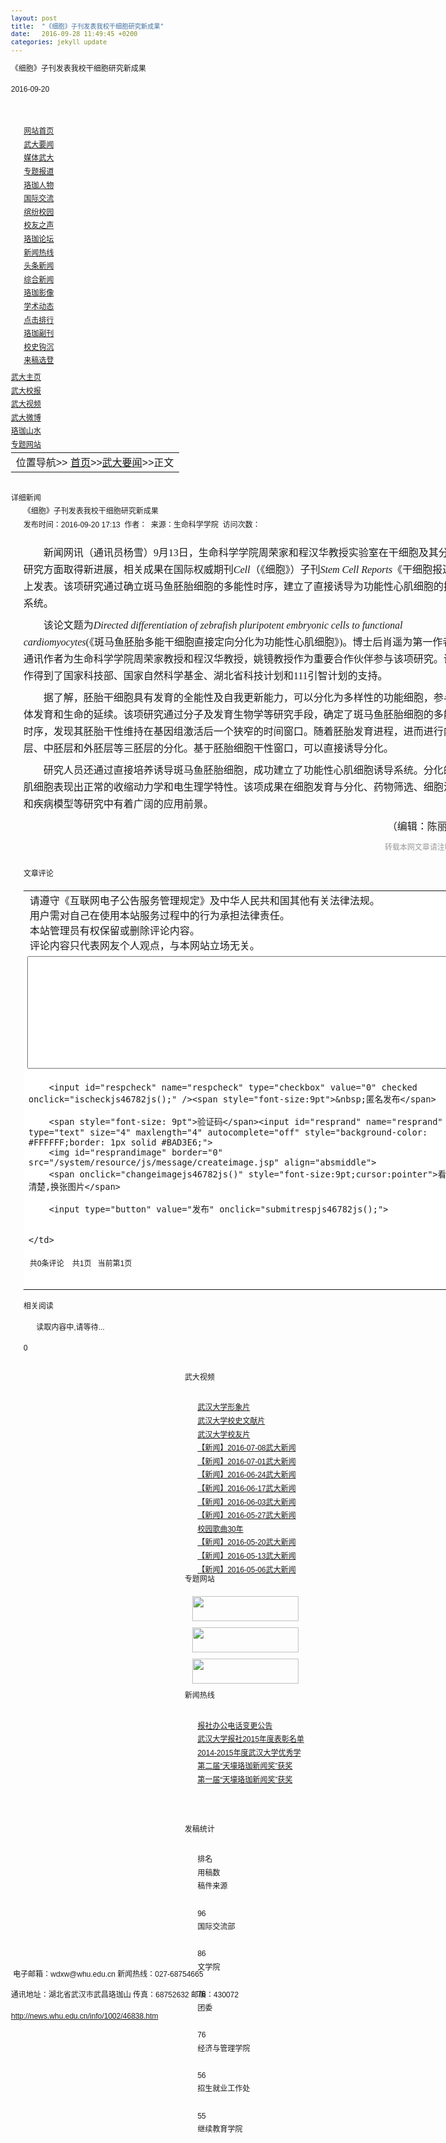 ```yaml
---
layout: post
title:  "《细胞》子刊发表我校干细胞研究新成果"
date:   2016-09-28 11:49:45 +0200
categories: jekyll update
---
```

《细胞》子刊发表我校干细胞研究新成果

2016-09-20

﻿<!DOCTYPE html PUBLIC "-//W3C//DTD XHTML 1.0 Transitional//EN" "http://www.w3.org/TR/xhtml1/DTD/xhtml1-transitional.dtd"><HTML><HEAD>

<script id="allmobilize" charset="utf-8" src="http://a.yunshipei.com/8bcb8671a246572df27554bb903ce542/allmobilize.min.js"></script>
<meta http-equiv="Cache-Control" content="no-siteapp" />
<link href="#" rel="alternate" media="handheld" />

<TITLE>《细胞》子刊发表我校干细胞研究新成果-武大新闻网</TITLE>




<META content="IE=edge,chrome=1" http-equiv="X-UA-Compatible">
<META content="text/html; charset=UTF-8" http-equiv="Content-Type">
<META name="keyword" content="">
<META name="description" content=""><LINK rel="stylesheet" type="text/css" href="../../dfiles/11299/skin/news/css/main.css"><script type="text/javascript" src="../../dfiles/11299/skin/news/js/jquery.js"></script><script type="text/javascript" src="../../dfiles/11299/skin/news/js/myjs.js"></script></LINK>

</LINK><!--Announced by Visual SiteBuilder 9-->
<link rel="stylesheet" type="text/css" href="../../_sitegray/_sitegray_d.css" />
<script language="javascript" src="../../_sitegray/_sitegray.js"></script>
<!-- CustomerNO:7765626265723230747f47565255544203030006 -->
<link rel="stylesheet" type="text/css" href="../../content.vsb.css" />
<META Name="keywords" Content="武大新闻网" />
<script type="text/javascript" src="/system/resource/js/counter.js"></script>
<script type="text/javascript">_jsq_(1002,'/content.jsp',46838,1245613553)</script>
</HEAD>
<BODY style="zoom: 1"><!-- 页头 -->
<DIV id="page_top" class="maxwidth">
<DIV class="logo"></DIV>
<DIV class="clear"></DIV>
<DIV class="daohang kuang1 l">
<DIV class="left"></DIV>
<DIV class="body" style="width: 838px">
<DIV class="daohanglist">
<UL><!--#begineditable clone="0" namechanged="0" order="0" ispublic="0" tagname="网站导航" viewid="6586" contentviewid="" contype="" stylesysid="" layout="" action="" name="网站导航"--><LI><A href="../../index.htm">网站首页</A></LI><li><a href="../../wdyw.htm" title="武大要闻">武大要闻</a></li><li><a href="../../mtwd.htm" title="媒体武大">媒体武大</a></li><li><a href="../../ztbd.htm" title="专题报道">专题报道</a></li><li><a href="../../ljrw.htm" title="珞珈人物">珞珈人物</a></li><li><a href="../../gjjl.htm" title="国际交流">国际交流</a></li><li><a href="../../bfxy.htm" title="缤纷校园">缤纷校园</a></li><li><a href="../../xyzs.htm" title="校友之声">校友之声</a></li><li><a href="../../ljlt.htm" title="珞珈论坛">珞珈论坛</a></li><li><a href="../../xwrx.htm" title="新闻热线">新闻热线</a></li><li><a href="../../ttxw.htm" title="头条新闻">头条新闻</a></li><li><a href="../../zhxw.htm" title="综合新闻">综合新闻</a></li><li><a href="../../ljyx.htm" title="珞珈影像">珞珈影像</a></li><li><a href="../../kydt.htm" title="学术动态">学术动态</a></li><li><a href="../../djpx.htm" title="点击排行">点击排行</a></li><li><a href="../../ljfk.htm" title="珞珈副刊">珞珈副刊</a></li><li><a href="../../xsgc.htm" title="校史钩沉">校史钩沉</a></li><li><a href="../../lgxd.htm" title="来稿选登">来稿选登</a></li><div class="clear"></div><!--#endeditable--></UL></DIV></DIV>
<DIV class="right"></DIV></DIV>
<DIV class="sj kuang1 r">
<DIV class="left"></DIV>
<DIV id="calander" class="body" style="width: 116px"><!--#begineditable clone="0" namechanged="0" order="0" ispublic="0" tagname="文本日历" viewid="46795" contentviewid="" contype="" stylesysid="" layout="" action="" name="文本日历"--><script language="javascript" src="/system/resource/js/calendar/simple.js"></script>               
<script language="JavaScript">
//阳历
var c_Calendar46795EnDateString;

var c_Calendar46795WeekDayString;

//阴历
var c_Calendar46795CnDateString;
//节气
var c_Calendar46795JQString;
//年
var c_Calendar46795YearString;
//月
var c_Calendar46795MonthString;
//日
var c_Calendar46795DayString;
//周
var c_Calendar46795WeekString;
function RunGLNL46795()
{          
    var  sc =new Simple_Calendar ();
    sc.init();
    c_Calendar46795CnDateString=sc.getCnDateString();
    c_Calendar46795WeekDayString=sc.getCalendarWeekString();
    c_Calendar46795JQString=sc.getJQString();
    c_Calendar46795EnDateString=sc.getEnDateString();
    c_Calendar46795YearString=sc.getYearString();
    c_Calendar46795MonthString=sc.getMonthString();
    c_Calendar46795DayString=sc.getDayString();
    c_Calendar46795WeekString=sc.getWeekString();
}
RunGLNL46795();
document.write('<div id="c_lunar46795"   class="fontstyle46795"  >');       
document.write(c_Calendar46795EnDateString);
document.write("<br>"+c_Calendar46795WeekDayString);
document.write("<br>"+c_Calendar46795CnDateString);


document.write("</div>");

</script>
<!--#endeditable--></DIV>
<DIV class="right"></DIV></DIV>
<DIV class="clear" style="overflow: hidden; height: 5px"></DIV>
<DIV class="links">
<DIV class="quicklink" style="float: left"><!--#begineditable clone="0" namechanged="0" order="1" ispublic="0" tagname="网站链接" viewid="6588" contentviewid="" contype="" stylesysid="" layout="" action="" name="网站链接"--><a href="http://www.whu.edu.cn/" target="_blank" style="padding-right: 12px; background: url(/skin/news/images/biao.gif) no-repeat right 50%">
                    武大主页</a>
                <div class="line l">
                </div>
                <a href="http://newspaper.whu.edu.cn/paper">武大校报</a>
                <div class="line l">
                </div>
                <a href="../../wdsp.htm">武大视频</a>
                <div class="line l">
                </div>
                <a href="http://t.sina.com.cn/wuhandaxue" target="_blank">武大微博</a>
                <div class="line l">
                </div>
                <a href="http://bbs.whu.edu.cn/" target="_blank">珞珈山水</a>
                <div class="line l">
                </div>
                <a href="../../ztwz.htm" target="_blank">专题网站</a><!--#endeditable--></DIV>
<DIV style="float: right; margin-right: 10px"></DIV></DIV></DIV>
<DIV class="clear" style="overflow: hidden; height: 5px"></DIV>
<DIV class="maxwidth" style="margin: 0px auto">
<DIV class="locals kuang2">
<DIV class="left"></DIV>
<DIV class="body">
<DIV class="text"><!--#begineditable clone="0" namechanged="0" order="2" ispublic="0" tagname="位置导航" viewid="6589" contentviewid="" contype="" stylesysid="" layout="" action="" name="位置导航"-->  
<table cellspacing="0" cellpadding="0"><tr><td nowrap>位置导航>>   
<a href="../../index.htm"><span>首页</span></a><span>>></span><a href="../../wdyw.htm"><span>武大要闻</span></a><span>>></span><span>正文</span></td></tr></table><!--#endeditable--></DIV></DIV>
<DIV class="right"></DIV></DIV></DIV>
<DIV class="clear" style="overflow: hidden; height: 5px"></DIV>
<DIV id="page_main" class="maxwidth"><!--这里是广告1-->
<DIV style="height: 70px; width: 970px; display: none"></DIV>
<DIV class="clear" style="overflow: hidden; height: 10px"></DIV>
<DIV class="page_index_left">
<DIV class="kuang7 l" style="width: 750px">
<DIV class="title">
<DIV class="left"></DIV>
<DIV class="right"></DIV>
<DIV class="text">详细新闻 </DIV></DIV>
<DIV class="list" style="padding-bottom: 0px; padding-top: 0px; padding-left: 20px; min-height: 1080px; padding-right: 20px">
<DIV class="news_content"><!--#begineditable clone="0" namechanged="0" order="3" ispublic="0" tagname="文章内容" viewid="6629" contentviewid="" contype="" stylesysid="" layout="" action="" name="文章内容"--><script language="javascript" src="/system/resource/js/dynclicks.js"></script><script language="javascript" src="../../_dwr/interface/NewsvoteDWR.js"></script><script language="javascript" src="../../_dwr/engine.js"></script><script language="javascript" src="/system/resource/js/news/newscontent.js"></script><script type="text/javascript">NewsvoteDWR.getNewsLinkUrl(46838,'1245613553','vsb',newsSkip);function newsSkip(data){if(data != ""){window.location.href = data;}}</script><script language="javascript" src="/system/resource/js/ajax.js"></script>  <form name="_newscontent_fromname">
   <script language="javascript" src="/system/resource/js/jquery/jquery-latest.min.js"></script> 
   <div class="news_ytitle">
    
   </div> 
   <div class="news_title">
    《细胞》子刊发表我校干细胞研究新成果
   </div> 
   <div class="news_ftitle">
    
   </div> 
   <div class="news_attrib">
    发布时间：2016-09-20 17:13&nbsp;&nbsp;作者：&nbsp;&nbsp;来源：生命科学学院&nbsp;&nbsp;访问次数：<script>_showDynClicks("wbnews", 1245613553, 46838)</script>
   </div> 
   <div class="clear" style="height: 20px;"></div> 
   <div class="news_content">
    <p style="margin: 0px 0px 8px; line-height: 27px; text-indent: 32px;"><span style="font-size: 16px;"><span style="font-family: 宋体;">新闻网讯（</span><span style="font-family: 楷体_GB2312;">通讯员杨雪</span><span style="font-family: 宋体;">）9月13日，生命科学学院周荣家和程汉华教授实验室在干细胞及其分化研究方面取得新进展，相关成果在国际权威期刊<em>Cell</em>（《细胞》）子刊<em>Stem Cell Reports</em>《干细胞报道》上发表。该项研究通过确立斑马鱼胚胎细胞的多能性时序，建立了直接诱导为功能性心肌细胞的技术系统。</span></span></p>
<p style="margin: 0px 0px 8px; line-height: 27px; text-indent: 32px;"><span style="font-family: 宋体;"><span style="font-size: 16px;">该论文题为<em>Directed differentiation of zebrafish pluripotent embryonic cells to functional cardiomyocytes</em>(《斑马鱼胚胎多能干细胞直接定向分化为功能性心肌细胞》)。博士后肖遥为第一作者，通讯作者为生命科学学院周荣家教授和程汉华教授，姚镜教授作为重要合作伙伴参与该项研究。该工作得到了国家科技部、国家自然科学基金、湖北省科技计划和111引智计划的支持。</span></span></p>
<p style="margin: 0px 0px 8px; line-height: 27px; text-indent: 32px;"><span style="font-family: 宋体;"><span style="font-size: 16px;">据了解，胚胎干细胞具有发育的全能性及自我更新能力，可以分化为多样性的功能细胞，参与个体发育和生命的延续。该项研究通过分子及发育生物学等研究手段，确定了斑马鱼胚胎细胞的多能性时序，发现其胚胎干性维持在基因组激活后一个狭窄的时间窗口。随着胚胎发育进程，进而进行内胚层、中胚层和外胚层等三胚层的分化。基于胚胎细胞干性窗口，可以直接诱导分化。</span></span></p>
<p style="margin: 0px 0px 8px; line-height: 27px; text-indent: 32px;"><span style="font-family: 宋体;"><span style="font-size: 16px;">研究人员还通过直接培养诱导斑马鱼胚胎细胞，成功建立了功能性心肌细胞诱导系统。分化的心肌细胞表现出正常的收缩动力学和电生理学特性。该项成果在细胞发育与分化、药物筛选、细胞治疗和疾病模型等研究中有着广阔的应用前景。</span></span></p>
<p style="text-align: right;"><span style="font-family: 楷体_GB2312; font-size: 16px;">（编辑：陈丽霞）</span></p>
<p></p>
   </div> 
   <div style="text-align:right;color:#999999;">
        转载本网文章请注明出处 
   </div>
   <div class="clear" style="height: 20px;"></div>
  </form>
  <a class="currurl" title="信息" href="http://news.whu.edu.cn/info/1002/46838.htm"></a>
<!--#endeditable-->
<DIV class="clear10"></DIV>
<DIV class="title xg_title">
<DIV class="st">文章评论</DIV>
</DIV>
<div class="newscomment">
<!--#begineditable clone="0" namechanged="0" order="4" ispublic="0" tagname="整合式评论" viewid="46782" contentviewid="" contype="" stylesysid="" layout="" action="" name="整合式评论"-->
<table cellpadding="2" cellspacing="1" bgcolor="#CCCCCC">


<tr>
    <td bgcolor="#ffffff" class="messagestyle46782" style="padding-left:10px;word-break:break-all;">
        请遵守《互联网电子公告服务管理规定》及中华人民共和国其他有关法律法规。<br>用户需对自己在使用本站服务过程中的行为承担法律责任。<br>本站管理员有权保留或删除评论内容。<br>评论内容只代表网友个人观点，与本网站立场无关。
    </td>
</tr>

<tr>
    <td style="background-color:#ffffff;font-size: 9pt">
        <div class="input3style46782">
            <textarea onpropertychange="calculatesize();" oninput="calculatesize();" id="respwbrespcontent" name="respwbrespcontent" style="width:680px;height:180px"></textarea>
        </div>
    </td>
</tr>
<tr>
    <td style="background-color:#ffffff;font-size: 9pt">
        <div id="respmessage"></div>
    </td>
</tr>
<tr>
    <td align="left" bgcolor="#ffffff">
        <span id="contentsize" style="display:none">0/1000</span>
        <input id="respsoru" name="respsoru" type="hidden" value="0" />
        <input id="respid" name="respid" type="hidden" />
        <span id="respaccorpass" style="display:none;font-size:9pt">
            用户名&nbsp;<input type="text" size="8" maxlength="20" id="respwbaccount" name="respwbaccount" style="background-color: #FFFFFF;border: 1px solid #BAD3E6;" />
            密码&nbsp;<input type="password" size="8" maxlength="20" id="respwbpassword" name="respwbpassword" style="background-color: #FFFFFF;border: 1px solid #BAD3E6;" />
        </span>
        
        <input id="respcheck" name="respcheck" type="checkbox" value="0" checked onclick="ischeckjs46782js();" /><span style="font-size:9pt">&nbsp;匿名发布</span>
        
        <span style="font-size: 9pt">验证码</span><input id="resprand" name="resprand" type="text" size="4" maxlength="4" autocomplete="off" style="background-color: #FFFFFF;border: 1px solid #BAD3E6;">
        <img id="resprandimage" border="0" src="/system/resource/js/message/createimage.jsp" align="absmiddle">
        <span onclick="changeimagejs46782js()" style="font-size:9pt;cursor:pointer">看不清楚,换张图片</span>

        <input type="button" value="发布" onclick="submitrespjs46782js();">

                
    </td>
</tr>
<tr>
    <td height="25" style="background-color:#ffffff;font-size: 9pt;padding-left:10px">
        共<span id="resptotid">0</span>条评论&nbsp;&nbsp;&nbsp; 共<span id="resptotpage">1</span>页&nbsp;&nbsp;&nbsp;当前第<span id="slidercontent">1</span>页
    </td>
</tr>
<tr>
    <td style="background-color:#ffffff;font-size:9pt;">
        <div id="respslider" style="height:20px;">
    </td>
</tr>
<tr>
    <td colspan="2" style="background-color:#ffffff;font-size: 9pt">
        <div id="respcontent"></div>
    </td>
</tr>
</table>
<style>
.respimageSliderjs46782js { margin:0;padding:0; height:20px; width:706px; background-image:url("/system/resource/js/slider/scrollbg.gif");}
.respimageBarjs46782js    { margin:0;padding:0; height:17px; width:10px; background-image:url("/system/resource/js/slider/scrfloat.gif");}   
</style>

<script language="javascript" src="/system/resource/js/slider/slider_extras.js"></script>

<script language="javascript" src="../../_dwr/util.js"></script>
<script language="javascript" src="../../_dwr/interface/NewsRespUtil.js"></script>
<script language="javascript" src="/system/resource/js/base64.js"></script>
<script language="javascript" src="/system/resource/js/md5.js"></script>
<script>
var isduplicatejs46782js=false;
var pagesizejs46782js = 10;//每页多少条
var totalsizejs46782js = 0;//共多少条  
var totalpagejs46782js = 0;//共多少页
var startpagejs46782js = 0;//当前页
var pagejs46782js = startpagejs46782js+1; //显示的页数
function initsizejs46782js(data)
{
     if(data)
     {
        totalsizejs46782js=data;
        totalpagejs46782js = parseInt(totalsizejs46782js%pagesizejs46782js==0?totalsizejs46782js/pagesizejs46782js:(totalsizejs46782js/pagesizejs46782js+1));
        $("#resptotid").empty();
        $("#respmessage").empty();
        $("#resptotid").append(data);
        $("#resptotpage").append(totalpagejs46782js);
        showpagejs46782js(startpagejs46782js); //初始化新闻评论
     }
}
function inittotalsizejs46782js()
{
     NewsRespUtil.getTotalpage("1245613553","46838","wbnews",initsizejs46782js);  
}
//显示评论列表主方法
function showpagejs46782js(start)
{
    if(startpagejs46782js>=0)
    {        
        pagejs46782js = parseInt(start/pagesizejs46782js)+1;
    }
    NewsRespUtil.getResp("1245613553","46838",start,pagesizejs46782js,"wbnews",buildresultjs46782js);       
}
//取消回复
function cancelrespjs46782js()
{
   $("#respmessage").empty();
   $("#respsoru").val("0");
   $("#respid").val(""); 
}
//回复
function repjs46782js(id,top)
{
    $("#respmessage").empty();
    $("#respmessage").append("<span style='color:#ff8000;font-size:10pt;height:30px;padding-top:expression(15);padding-bottom:expression(15);'>回复["+top+"]楼的评论&nbsp;&nbsp;&nbsp;&nbsp;<a href='javascript:' onclick='cancelrespjs46782js()'>取消</a></span>");
    $("#respsoru").val("1");
    $("#respid").val(id);
    $("#respwbrespcontent").focus();   
}
//回复的处理结果
function represultjs46782js(data)
{
    if(data=="0"  || data=="-12")
    {
        $("#respwbaccount").val("");
        $("#respwbpassword").val("");
        $("#respwbrespcontent").val("");
        $("#resprand").val("");
        $("#contentsize").text("0/1000");
        $("#resprandimage").attr("src","/system/resource/js/message/createimage.jsp?randnum="+Math.random());
        //$("respmessage").innerHTML="<span style='font-size:9pt;color:#ff8000;height:30px;padding-top:expression(15);padding-bottom:expression(15);'>回复评论成功</span>"; 
        var isflag = "0";
        if(data=="-12")
        {
            alert("回复评论成功,您的內容中含有敏感字,请等待后台审核");
        }else
        {
            if(isflag=="1")
            {
                alert("回复评论成功");
            }else
            {
                alert("回复评论成功,请等待后台审核");
            }
        }
        
        NewsRespUtil.getTotalpage("1245613553","46838","wbnews",reloadjs46782js);           
    }else
    {
        buildResultStrjs46782js(data);
    }
}

//创建评论表格滚动条
function buildresultjs46782js(data)
{
    if(data)
    {
        var result = "<table align='center' width='705' >";
        for(var i=0;i<data.length;i++)
        {   
            result += "<tr>";
            result += "    <td style='background-color:#ffffff;font-size: 9pt'>";
            result += "         <font  color=#326FA8>"+ data[i].wbaccount+ "  ["+data[i].wbip+"]"+  "</font>";
            result += "         "+ data[i].wbrespdate;
            result += "    </td>";  
            /*
            result += "    <td style='background-color:#ffffff;font-size: 9pt' rowspan='2' align='center' nowrap>";
            //result += "         <span style='color:blue;cursor:pointer;text-decoration:underline' onclick='repjs46782js("+data[i].wbrespid+","+ data[i].wbtop +")'>[回复]</span>"; 
            result += "         <div style='font-size:20pt;color:gray'>"+ data[i].wbtop +"</div>";
            result += "    </td>";    
            */
  
            result += "</tr>";
                        result += "<tr>";
            result += "    <td style='background-color:#ffffff;font-size: 9pt;word-break:break-all;' >";
            result += "          " + data[i].wbrespcontent;
            result += "    </td>";
            result += "</tr>";
            result+="<tr>";
            result+="<td>";             result+="<div  style='border-top:1px dashed #cccccc ;height: 1px;overflow:hidden;'></div>";
            result+="</td>";        
            result+="</tr>";
        }
        result += "</table>";
        $("#respcontent").empty();
        $("#respcontent").append(result);
        $("#resptotpage").empty();
        $("#resptotpage").append(totalpagejs46782js);
        var isreload = "0";
        var sliderImage1 = new neverModules.modules.slider(
        {
        targetId: "respslider",
        sliderCss: "respimageSliderjs46782js",
        barCss: "respimageBarjs46782js",
        min: 1,
        max: totalpagejs46782js,
        hints: ""
        });
        sliderImage1.onstart  = function () 
        {
            isreload = "1" ;
        }
        sliderImage1.onchange = function () 
        {
            $("#slidercontent").empty();
            $("#slidercontent").append(sliderImage1.getValue()==0?1:sliderImage1.getValue());       
        };
        sliderImage1.onend = function () 
        {
            if(isreload=="1")
            {
                if(sliderImage1.getValue()!=pagejs46782js && sliderImage1.getValue()!=0)
                {    
                    showpagejs46782js((parseInt(sliderImage1.getValue())-1)*pagesizejs46782js);
                    $("#respmessage").empty();
                }
            }
        }
        sliderImage1.donclick  = function ()
        {              
            if(sliderImage1.getValue()!=pagejs46782js && sliderImage1.getValue()!=0)
            { 
                showpagejs46782js((parseInt(sliderImage1.getValue())-1)*pagesizejs46782js);
                $("#respmessage").empty();
            }
        }
        sliderImage1.create();
        sliderImage1.setValue(pagejs46782js);
    }
    else
    {
        $("#respcontent").empty();
        $("#respcontent").append("<span style='font-size:9pt;height:30px;padding-top:expression(15);padding-bottom:expression(15);'>该新闻还没有评论</span>");

    }
}
//评论回复完成后，重新读取计算评论的表格
function reloadjs46782js(data)
{
    totalsizejs46782js = data;
    totalpagejs46782js = parseInt(totalsizejs46782js%pagesizejs46782js==0?totalsizejs46782js/pagesizejs46782js:(totalsizejs46782js/pagesizejs46782js+1));
    $("#resptotid").empty();
    $("#resptotpage").empty();
    $("#resptotid").append(totalsizejs46782js);
    $("#resptotpage").append(totalpagejs46782js);
    showpagejs46782js(0);
    cancelrespjs46782js();
}
function buildResultStrjs46782js(data)
{
    if(data=="-2")
    {
        alert("没有这个用户或用户被禁用");
    }
     else if(data=="-3")
    {
        alert("用户名或密码错误");
    }    
    else if(data=="-4")
    {
        alert("验证码错误");
    }else if(data=="-9")
    {
        alert("请放置在新闻内容页");
    }   
    else if(data=="-11")
    {
        alert("评论内容过长");
    }  
    else
    {
        alert("未知错误");
    }
}

//添加评论后的处理方法
function savejs46782js(data)
{ 
    
    if(data=="0" || data=="-12")
    {
        $("#respwbaccount").val("");
        $("#respwbpassword").val("");
        $("#respwbrespcontent").val("");
        $("#resprand").val("");
        $("#contentsize").empty();
        $("#contentsize").append("0/1000");
        $("#resprandimage").attr("src","/system/resource/js/message/createimage.jsp?randnum="+Math.random());
        var isflag = "0";
        if(data=="-12")
        {
            alert("回复评论成功,您的內容中含有敏感字,请等待后台审核");
        }
        else
        {
            if(isflag=="1")
            {
                alert("添加评论成功");
            }else
            {
                alert("评论添加成功，等待后台审核");
            }
        }
        NewsRespUtil.getTotalpage("1245613553","46838","wbnews",reloadjs46782js);
        
    }
    else
    {
        buildResultStrjs46782js(data);
    }
}
String.prototype.trim　= function()       
{              
    var t = this.replace(/(^\s*)|(\s*$)/g, "");     
    return t.replace(/(^　*)|(　*$)/g, "");     
} 

//提交评论
function submitrespjs46782js(id)
{
    var anonymous = "1";
    if($("#respcheck")==null || !$("#respcheck").attr("checked"))
    {
        
        if($("#respwbaccount").val()=="" || $("#respwbpassword").val()=="")
        {    
             alert("请输入用户名或密码");
             return;
        }
    }
    else
    {
        anonymous = "0";
    }
    if(($("#respwbrespcontent").val()).trim()=="")
    {
        alert("请输入评论内容");
        $("#respwbrespcontent").focus();
        return;
    }
    if(($("#respwbrespcontent").val()).length>1000)
    {
        alert("评论内容小于1000个字");
        $("#respwbrespcontent").focus();
        return;
    }
    
    if($("#resprand").val()=="")
    {
        alert("请输入验证码");
        $("#resprand").focus();
        return;
    }
    var  pd  = hex_md5($("#respwbpassword").val()).toUpperCase()
    if($("#respsoru").val()=="0")
    {
        NewsRespUtil.save("1245613553","1002","46838",anonymous,$("#respwbaccount").val(),pd,base64Contentjs46782js($("#respwbrespcontent").val()),$("#resprand").val(),'0',false,savejs46782js);
    }
    else
    {
        NewsRespUtil.update("1245613553","1002","46838",anonymous,$("#respwbaccount").val(),pd,base64Contentjs46782js($("#respwbrespcontent").val()),$("#resprand").val(),$("#respid").val(),'0',represultjs46782js);
    }
       
}
//内容编码
function base64Contentjs46782js(respcontent)
{
    return new Base64().encode(respcontent);    
}

//是否匿名
function ischeckjs46782js()
{
    if(!$("#respcheck").attr("checked"))
    {
        $("#respaccorpass").css("display","inline");
        $("#respwbaccount").val("");
        $("#respwbpassword").val("");
    }
    else
    {
        $("#respwbaccount").val("");
        $("#respwbpassword").val("");
        $("#respaccorpass").hide();
    }
}
function changeimagejs46782js()
{   
    $("#resprandimage").attr("src","/system/resource/js/message/createimage.jsp?randnum="+Math.random());
}
function calculatesize()
{
    var c = ($("#respwbrespcontent").val()).length;
    $("#contentsize").empty();
    $("#contentsize").append( c+"/1000");
    
}

function  addEventjs46782js(elm, evType, fn, useCapture) { 
if (elm.addEventListener) {  
elm.addEventListener(evType, fn, useCapture);   
return true; 
} 
else if (elm.attachEvent) { 
var r = elm.attachEvent('on' + evType, fn); 
return r; 
}
else {  
elm['on' + evType] = fn;
} 
}
addEventjs46782js(window,"load",inittotalsizejs46782js,true);
</script><!--#endeditable-->
</div>
<DIV class="clear10"></DIV>

<DIV class="title xg_title">
<DIV class="st">相关阅读</DIV></DIV>
<UL class="news_xg"><!--#begineditable clone="0" namechanged="0" order="5" ispublic="0" tagname="相关文章" viewid="46791" contentviewid="" contype="" stylesysid="" layout="" action="" name="相关文章"-->

<span id="relateNewsjs46791js">读取内容中,请等待...</span>

<script language="JavaScript">
getRelateNewsjs46791js(0);
function getRelateNewsjs46791js(temp)
{
    var pars = 'archive=0&clickstyle=clickstyle46791&viewid=46791&leaderchar=%C2%B7&titlelen=30&days=3&endimage=&clickshow=false&clickname=%E7%82%B9%E5%87%BB%EF%BC%9A+&&linkmode=_blank&mode=10&pageUrl=/system/_owners/whunews/_webprj/content.jsp&columnshow=2&wbnewsid=46838&owner=1245613553&limitdays=182&rowcount=8&columnstyle= columnstyle46791 &columnid=-1&uid=u6'; 
    var url = '/system/resource/code/relatenews.jsp?'+pars;

    //需要POST的值，把每个变量都通过&来联接
    var postStr   = "winstyle=winstyle&leaderfont=leaderfont46791&leaderimage=&linkmode=target=_blank&titlestylename=titlestyle46791&timestylename=timestyle46791";
    //实例化Ajax
    var ajax = false;
    //开始初始化XMLHttpRequest对象
    if(window.XMLHttpRequest)
    {   //Mozilla 浏览器
        ajax = new XMLHttpRequest();
        if (ajax.overrideMimeType)
        {   //设置MiME类别
            ajax.overrideMimeType("text/xml");
        }
    }
    else if (window.ActiveXObject)
    {   // IE浏览器
        try
        {
            ajax = new ActiveXObject("MSXML2.XMLHTTP.6.0");
        }
        catch (e)
        {
            try
            {
                ajax = new ActiveXObject("MSXML2.XMLHTTP.3.0");
            }
            catch (e) {}
         }
    }
    if (!ajax)
    {   // 异常，创建对象实例失败
        window.alert("不能创建XMLHttpRequest对象实例.");
        return false;
    }
    //通过Post方式打开连接
    ajax.open("POST", url, true);
    //定义传输的文件HTTP头信息
    ajax.setRequestHeader("Content-Type","application/x-www-form-urlencoded");
    //发送POST数据
    ajax.send(postStr);
    //获取执行状态
    
    ajax.onreadystatechange = function()
    {
        if(ajax.status=='12031')
        {
            temp++;
            if(temp<2)
            {
                getRelateNews_ajax(temp);
            }
        }
        //如果执行状态成功，那么就把返回信息写到指定的层里
        if (ajax.readyState == 4 && ajax.status == 200)
        {
            document.getElementById("relateNewsjs46791js").innerHTML = ajax.responseText;
        }
    }
}
</script>
<!--#endeditable--></UL>
<DIV class="clear10"></DIV>
<DIV class="bshare-custom"><A title="分享到QQ空间" class="bshare-qzone"></A><A title="分享到新浪微博" class="bshare-sinaminiblog"></A><A title="分享到人人网" class="bshare-renren"></A><A title="分享到腾讯微博" class="bshare-qqmb"></A><A title="分享到网易微博" class="bshare-neteasemb"></A><A title="更多平台" class="bshare-more bshare-more-icon more-style-addthis"></A><SPAN class="BSHARE_COUNT bshare-share-count">0</SPAN></DIV><script src="http://static.bshare.cn/b/buttonLite.js#style=-1&amp;uuid=&amp;pophcol=2&amp;lang=zh" type="text/javascript" charset="utf-8"></script><script src="http://static.bshare.cn/b/bshareC0.js" type="text/javascript" charset="utf-8"></script>
<DIV class="clear" style="height: 20px"></DIV><LINK rel="stylesheet" type="text/css" href="../../style/allinone_bannerRotator.css">
<STYLE type="text/css"> 
       *{margin:0;padding:0;list-style-type:none;}
        a,img{border:0;}
        body{font:12px/180% Arial, Helvetica, sans-serif, "新宋体";}
        .bannerbox{background:url(../../images/simpleBg.jpg) no-repeat 50% 0;}
        .bannerbox .frame960{width:600px;height:445px;margin:0 auto;padding:0px 0 0 0;}
        </STYLE>
<script src="../../js/jquery.min.js" type="text/javascript"></script><script src="../../js/jquery-ui.min.js"></script><script src="../../js/allinone_bannerRotator.js" type="text/javascript"></script><script type="text/javascript">
        $(function(){
            var uimg=$("#vsb_newscontent li img");
            if(uimg.length<=0) return false;
            var ul=null;
            var _show="";
            
            uimg.each(function(){
                var src=$(this).attr("src");
                if(ul==null)
                    ul=$(this).parent().parent();
                $(this).parent().remove();
                _show += '<li data-bottom-thumb="'+src+'" data-text-id="#photoText1"><img src="'+src+'" alt="" /></li>';    
            });
            if(uimg.length>0)
            {
            var _html='<div class="bannerbox">';
             _html+='<div class="frame960">';
             _html+='   <div id="Banner_simple">';
             _html+='       <ul class="Banner_list" id="slider_nav">';
             _html+='       </ul>';
             _html+='   </div>';
             _html+='</div>';
             _html+='</div>';
             $(ul).replaceWith(_html);
             
             $('#slider_nav').html(_show);
             
            $('#Banner_simple').allinone_bannerRotator({
                skin: 'universal',
                numberOfThumbsPerScreen:7,
                width: 600,
                height: 445,
                
                thumbsWrapperMarginBottom:-35,        
                autoHideBottomNav:false,
                showPreviewThumbs:false,
                defaultEffect: 'random'
            }); 
            }
        });
         
            
         </script></DIV>
<DIV class="clear" style="height: 20px"></DIV></DIV></DIV></DIV>
<DIV class="page_right"><!--武大校报--><!--武大校报-->
<DIV class="kuang6" style="width: 194px; margin: 0px auto">
<DIV class="title">
<DIV class="text l">武大校报 </DIV>
<DIV class="more r"><A href="http://newspaper.whu.edu.cn/paper"><IMG src="../../dfiles/11299/skin/news/images/more.gif" width="30" height="5"></A> </DIV></DIV>
<DIV class="clear" style="overflow: hidden; height: 5px"></DIV>
<DIV style="height: 220px; width: 170px; margin: 5px auto"><script src="http://newspaper.whu.edu.cn/jsinfo/right_wdxb2.js"></script></DIV></DIV>
<DIV class="clear" style="overflow: hidden; height: 5px"></DIV><!--武大视频--><!--#begineditable clone="0" namechanged="0" order="6" ispublic="0" tagname="武大视频" viewid="6623" contentviewid="" contype="" stylesysid="" layout="" action="" name="武大视频"--> <div class="kuang6" style="margin: 0px auto; width: 194px;">
    <div class="title">
        <div class="text l">
            武大视频
        </div>
        <div class="more r"><a href="../../wdsp.htm"><img src="../../dfiles/11299/skin/news/images/more.gif" width="30" height="5"></a></div>
    </div>
    <div class="clear" style="height: 10px; overflow: hidden;"></div>
    <div class="list" style="height: 270px;">
        <ul>
            <li>
                <a class="biao5" title="武汉大学形象片" href="../1021/39517.htm" target="_blank">
                武汉大学形象片
                </a>
            </li> 
            <li>
                <a class="biao5" title="武汉大学校史文献片" href="../1021/39516.htm" target="_blank">
                武汉大学校史文献片
                </a>
            </li> 
            <li>
                <a class="biao5" title="武汉大学校友片" href="../1021/39515.htm" target="_blank">
                武汉大学校友片
                </a>
            </li> 
            <li>
                <a class="biao5" title="【新闻】2016-07-08武大新闻" href="../1021/46455.htm" target="_blank">
                【新闻】2016-07-08武大新闻
                </a>
            </li> 
            <li>
                <a class="biao5" title="【新闻】2016-07-01武大新闻" href="../1021/46408.htm" target="_blank">
                【新闻】2016-07-01武大新闻
                </a>
            </li> 
            <li>
                <a class="biao5" title="【新闻】2016-06-24武大新闻" href="../1021/46388.htm" target="_blank">
                【新闻】2016-06-24武大新闻
                </a>
            </li> 
            <li>
                <a class="biao5" title="【新闻】2016-06-17武大新闻" href="../1021/46387.htm" target="_blank">
                【新闻】2016-06-17武大新闻
                </a>
            </li> 
            <li>
                <a class="biao5" title="【新闻】2016-06-03武大新闻" href="../1021/46151.htm" target="_blank">
                【新闻】2016-06-03武大新闻
                </a>
            </li> 
            <li>
                <a class="biao5" title="【新闻】2016-05-27武大新闻" href="../1021/46058.htm" target="_blank">
                【新闻】2016-05-27武大新闻
                </a>
            </li> 
            <li>
                <a class="biao5" title="校园歌曲30年" href="../1021/46019.htm" target="_blank">
                校园歌曲30年
                </a>
            </li> 
            <li>
                <a class="biao5" title="【新闻】2016-05-20武大新闻" href="../1021/46003.htm" target="_blank">
                【新闻】2016-05-20武大新闻
                </a>
            </li> 
            <li>
                <a class="biao5" title="【新闻】2016-05-13武大新闻" href="../1021/45940.htm" target="_blank">
                【新闻】2016-05-13武大新闻
                </a>
            </li> 
            <li>
                <a class="biao5" title="【新闻】2016-05-06武大新闻" href="../1021/45877.htm" target="_blank">
                【新闻】2016-05-06武大新闻
                </a>
            </li> 
        </ul>
    </div>
</div><script>_showDynClickBatch(['dynclicks_u7_39517','dynclicks_u7_39516','dynclicks_u7_39515','dynclicks_u7_46455','dynclicks_u7_46408','dynclicks_u7_46388','dynclicks_u7_46387','dynclicks_u7_46151','dynclicks_u7_46058','dynclicks_u7_46019','dynclicks_u7_46003','dynclicks_u7_45940','dynclicks_u7_45877'],[39517,39516,39515,46455,46408,46388,46387,46151,46058,46019,46003,45940,45877],"wbnews", 1245613553)</script>
<!--#endeditable-->
<DIV class="clear" style="overflow: hidden; height: 5px"></DIV><!--专题网站--><!--#begineditable clone="0" namechanged="0" order="7" ispublic="0" tagname="专题网站" viewid="6669" contentviewid="" contype="" stylesysid="" layout="" action="" name="专题网站"-->    <div class="kuang6" sizcache="0" sizset="71" style="margin: 0px auto; width: 194px">
    <div class="title" sizcache="0" sizset="71">
        <div class="text l">
            专题网站</div>
        <div class="more r" sizcache="0" sizset="71">
            <a href="../../ztwz.htm">
                <img src="../../dfiles/11299/skin/news/images/more.gif" width="30" height="5"></a>
        </div>
    </div>
    <div class="clear" style="height: 10px; overflow: hidden">
    </div>
    <div sizcache="0" sizset="72" style="margin: 0px auto; width: 170px; height: 144px">
            <a href="http://sub.whu.edu.cn/18da/" target="_blank">
                <img src="../../1.jpg" width="170" height="40">
            </a>
        <div class="clear" style="height: 10px; overflow: hidden">
        </div>
            <a href="http://cxzy.whu.edu.cn/" target="_blank">
                <img src="../../2.jpg" width="170" height="40">
            </a>
        <div class="clear" style="height: 10px; overflow: hidden">
        </div>
            <a href="http://sub.whu.edu.cn/ycl/" target="_blank">
                <img src="../../3.gif" width="170" height="40">
            </a>
        <div class="clear" style="height: 10px; overflow: hidden">
        </div>
    </div>
</div><!--#endeditable-->
<DIV class="clear" style="overflow: hidden; height: 5px"></DIV><!--新闻热线--><!--#begineditable clone="0" namechanged="0" order="8" ispublic="0" tagname="新闻热线" viewid="6670" contentviewid="" contype="" stylesysid="" layout="" action="" name="新闻热线"--><div class="kuang6" sizcache="0" sizset="75" style="margin: 0px auto; width: 194px">
    <div class="title" sizcache="0" sizset="75">
        <div class="text l">
            新闻热线</div>
        <div class="more r" sizcache="0" sizset="75">
            <a href="../../xwrx.htm">
                <img src="../../dfiles/11299/skin/news/images/more.gif" width="30" height="5"></a></div>
    </div>
    <div class="clear" style="height: 10px; overflow: hidden">
    </div>
    <div class="list" sizcache="0" sizset="76" style="height: 160px">
        <ul sizcache="0" sizset="76">
            <li sizcache="0" sizset="76"><a class="gray" title="报社办公电话变更公告" href="../1010/45246.htm" target="_blank">报社办公电话变更公告</a></li>
            <li sizcache="0" sizset="76"><a class="gray" title="武汉大学报社2015年度表彰名单" href="../1010/45164.htm" target="_blank">武汉大学报社2015年度表彰名单</a></li>
            <li sizcache="0" sizset="76"><a class="gray" title="2014-2015年度武汉大学优秀学生记者名单" href="../1010/43826.htm" target="_blank">2014-2015年度武汉大学优秀学</a></li>
            <li sizcache="0" sizset="76"><a class="gray" title="第二届“天壕珞珈新闻奖”获奖名单" href="../1010/43730.htm" target="_blank">第二届“天壕珞珈新闻奖”获奖</a></li>
            <li sizcache="0" sizset="76"><a class="gray" title="第一届“天壕珞珈新闻奖”获奖名单" href="../1010/43733.htm" target="_blank">第一届“天壕珞珈新闻奖”获奖</a></li>
        </ul>
    </div>
</div><script>_showDynClickBatch(['dynclicks_u9_45246','dynclicks_u9_45164','dynclicks_u9_43826','dynclicks_u9_43730','dynclicks_u9_43733'],[45246,45164,43826,43730,43733],"wbnews", 1245613553)</script>
<!--#endeditable-->
<DIV class="clear" style="overflow: hidden; height: 5px"></DIV><!--发稿统计--><!--结束-->
<DIV class="kuang6" style="height: 210px; width: 194px; margin: 0px auto">
<DIV class="title">
<DIV class="text l">发稿统计 </DIV>
<DIV class="more r"><A href="http://news.whu.edu.cn/statistic.php"><IMG src="../../dfiles/11299/skin/news/images/more.gif" width="30" height="5"></A> </DIV></DIV>
<DIV class="clear" style="overflow: hidden; height: 10px"></DIV>
<DIV>
<UL class="fgtj">
<LI class="listtitle">
<DIV class="item1">排名 </DIV>
<DIV class="item2">用稿数 </DIV>
<DIV class="item3">稿件来源 </DIV></LI>
<LI>
<DIV class="item1" style="background: url(../../dfiles/11299/skin/news/images/num_01.gif) no-repeat center 50%">&nbsp; </DIV>
<DIV class="item2">96 </DIV>
<DIV class="item3">国际交流部 </DIV></LI>
<LI>
<DIV class="item1" style="background: url(../../dfiles/11299/skin/news/images/num_02.gif) no-repeat center 50%">&nbsp; </DIV>
<DIV class="item2">86 </DIV>
<DIV class="item3">文学院 </DIV></LI>
<LI>
<DIV class="item1" style="background: url(../../dfiles/11299/skin/news/images/num_03.gif) no-repeat center 50%">&nbsp; </DIV>
<DIV class="item2">76 </DIV>
<DIV class="item3">团委 </DIV></LI>
<LI>
<DIV class="item1" style="background: url(../../dfiles/11299/skin/news/images/num_04.gif) no-repeat center 50%">&nbsp; </DIV>
<DIV class="item2">76 </DIV>
<DIV class="item3">经济与管理学院 </DIV></LI>
<LI>
<DIV class="item1" style="background: url(../../dfiles/11299/skin/news/images/num_05.gif) no-repeat center 50%">&nbsp; </DIV>
<DIV class="item2">56 </DIV>
<DIV class="item3">招生就业工作处 </DIV></LI>
<LI>
<DIV class="item1" style="background: url(../../dfiles/11299/skin/news/images/num_06.gif) no-repeat center 50%">&nbsp; </DIV>
<DIV class="item2">55 </DIV>
<DIV class="item3">继续教育学院 </DIV></LI></UL></DIV></DIV></DIV>
<DIV class="clear" style="overflow: hidden; height: 10px"></DIV></DIV><!-- 页脚 -->
<DIV class="clear"></DIV>
<DIV id="page_down" class="maxwidth">
<DIV class="line_h" style="width: 100%; margin: 5px auto"></DIV><!--#begineditable clone="0" namechanged="0" order="9" ispublic="0" tagname="版权" viewid="6616" contentviewid="" contype="" stylesysid="" layout="" action="" name="版权"--><P>&nbsp;电子邮箱：wdxw@whu.edu.cn 新闻热线：027-68754665&nbsp;&nbsp;&nbsp;&nbsp;&nbsp;&nbsp;&nbsp; </P>
<P>通讯地址：湖北省武汉市武昌珞珈山 传真：68752632 邮编：430072</P><!--#endeditable--></DIV>

</BODY></HTML>


http://news.whu.edu.cn/info/1002/46838.htm